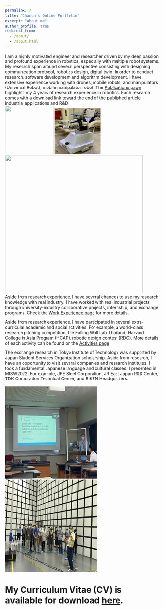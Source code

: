 ```yaml
---
permalink: /
title: "Chanun's Online Portfolio"
excerpt: "About me"
author_profile: true
redirect_from: 
  - /about/
  - /about.html
---
```

I am a highly motivated engineer and researcher driven by my deep passion and profound experience in robotics, especially with multiple robot systems. My research span around several perspective consisting with designing communication protocol, robotics design, digital twin. In order to conduct research, software development and algorithm development. I have extensive experience working with drones, mobile robots, and manipulators (Universal Robot), mobile manipulator robot. The [Publications page](/publications) highlights my 4 years of research experience in robotics. Each research comes with a download link toward the end of the published article.
industrial applications and R&D <br/> <img src='/images/about_images/manipulator5.gif' width='158' height='158'> <img src='/images/about_images/mobilemani2.jpg' width='150' height='150'> <img src='/images/about_images/drone1.gif' width='450' height='450'><br/> 
Aside from research experience, I have several chances to use my research knowledge with real industry. I have worked with real industrial projects through university-industry collaborative projects, internship, and exchange programs. Check the [Work Experience page](/experience) for more details.

Aside from research experience, I have participated in several extra-curricular academic and social activities. For example, a world-class research pitching competition, the Falling Wall Lab Thailand, Harvard College in Asia Program (HCAP), robotic design contest (RDC). More details of each activity can be found on the [Activities page](/activities)

The exchange research in Tokyo Institute of Technology was supported by Japan Student Services Organization scholarship. Aside from research, I have an opportunity to visit several companies and research institutes. I took a fundamental Japanese language and cultural classes.  I presented in MISW2022. For example, JFE Steel Corporation, JR East Japan R&D Center, TDK Corporation Technical Center, and RIKEN Headquarters. 
<br/><br/> <img src='/images/projects_images/tokyo1.jpg' width='300' height='300'> <img src='/images/projects_images/tokyo5.jpg' width='300' height='300'>

# My Curriculum Vitae (CV) is available for download [here](/files/Setthibhak-CV-Oct2023.pdf).
